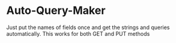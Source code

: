 Auto-Query-Maker
================

Just put the names of fields once and get the strings and queries automatically. This works for both GET and PUT methods
